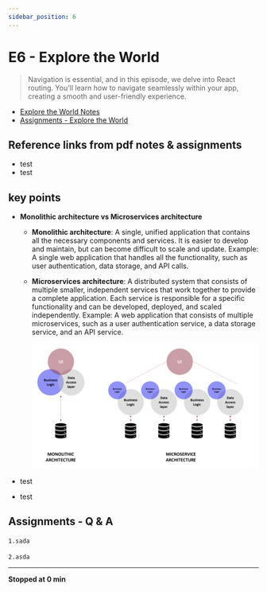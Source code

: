 ```yaml
---
sidebar_position: 6
---
```


# E6 - Explore the World

> Navigation is essential, and in this episode, we delve into React routing. You'll learn how to navigate seamlessly within your app, creating a smooth and user-friendly experience.

- [Explore the World Notes](https://github.com/pravn27/reactjs-tech-doc/blob/master/docs/reactjs-course-tutorials/namaste-reactjs-course/readerDoc/E6-Explore-the-World/E6-Explore-the-World.pdf)
- [Assignments - Explore the World](https://github.com/pravn27/reactjs-tech-doc/blob/master/docs/reactjs-course-tutorials/namaste-reactjs-course/readerDoc/E6-Explore-the-World/Assignments-ExploreWorld.pdf)

## Reference links from pdf notes & assignments

- test
- test

## key points

- **Monolithic architecture vs Microservices architecture**

  - **Monolithic architecture**: A single, unified application that contains all the necessary components and services. It is easier to develop and maintain, but can become difficult to scale and update.
    Example: A single web application that handles all the functionality, such as user authentication, data storage, and API calls.
  - **Microservices architecture**: A distributed system that consists of multiple smaller, independent services that work together to provide a complete application. Each service is responsible for a specific functionality and can be developed, deployed, and scaled independently.
    Example: A web application that consists of multiple microservices, such as a user authentication service, a data storage service, and an API service.

    ![alt text](../images/Monolithic-vs-Microservices%20.png)

- test
- test

## Assignments - Q & A

    1.sada

    2.asda

---

**Stopped at 0 min**

